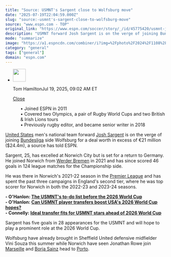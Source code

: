 ```yaml
---
title: "Source: USMNT's Sargent close to Wolfsburg move"
date: "2025-07-19T22:04:59.000Z"
slug: "source:-usmnt's-sargent-close-to-wolfsburg-move"
source: "www.espn.com - TOP"
original_link: "https://www.espn.com/soccer/story/_/id/45775420/usmnt-josh-sargent-close-wolfsburg-transfer-source"
description: "USMNT forward Josh Sargent is on the verge of joining Bundesliga side Wolfsburg for a deal worth in excess of €21 million, a source has told ESPN."
mode: "summarize"
image: "https://a1.espncdn.com/combiner/i?img=%2Fphoto%2F2024%2F1108%2Fr1412145_1296x729_16%2D9.jpg"
category: "general"
tags: ["general"]
domain: "espn.com"
---
```

<div id="readability-page-1" class="page"><div><div><ul><li><p><img src="https://a.espncdn.com/combiner/i?img=/photo/2019/0605/r552405_3_1296x1296_1-1.jpg&amp;h=80&amp;w=80&amp;scale=crop" alt="" width="40" height="40"></p><p>Tom Hamilton<span>Jul 19, 2025, 09:02 AM ET</span></p><div><p><a href="#">Close</a></p><ul>•&nbsp;Joined ESPN in 2011<br>
•&nbsp;Covered two Olympics, a pair of Rugby World Cups and two British &amp; Irish Lions tours<br>
•&nbsp;Previously rugby editor, and became senior writer in 2018</ul></div></li></ul></div><p><a data-clubhouse-guid="e6b65d49-258c-b730-b7db-df75c6b1f714" href="https://www.espn.com/soccer/team?id=660">United States</a> men's national team forward <a data-player-guid="209fdfb5-6eb2-3ccf-89b2-6173294ab71a" href="http://espn.com/soccer/player/_/id/256613/josh-sargent">Josh Sargent</a> is on the verge of joining <a data-league-guid="30244926-00c4-3f69-8946-f8421c97ff71" href="https://www.espn.com/soccer/league/_/name/GER.1">Bundesliga</a> side Wolfsburg for a deal worth in excess of €21 million ($24.4m), a source has told ESPN.</p><p>Sargent, 25, has excelled at Norwich City but is set for a return to Germany. He joined Norwich from <a data-clubhouse-guid="a3a831e5-335d-8b0d-f0c6-791c7cc37c1a" href="https://www.espn.com/soccer/team?id=137">Werder Bremen</a> in 2021 and has since scored 46 goals in 124 league matches for the Championship side.</p><p>He was there in Norwich's 2021-22 season in the <a data-league-guid="6949f3af-300c-35f1-beab-b95669eedd38" href="https://www.espn.com/soccer/league/_/name/ENG.1">Premier League</a> and has spent the past three campaigns in England's second tier, where he was top scorer for Norwich in both the 2022-23 and 2023-24 seasons.</p><p><strong>- O'Hanlon: <a href="https://www.espn.com/football/story/_/id/45765098/the-usmnt-do-list-2026-world-cup-ranked-urgency" target="_blank">The USMNT's to-do list before the 2026 World Cup</a></strong><br>
<strong>- O'Hanlon: <a href="https://www.espn.com/football/story/_/id/45620363/can-usmnt-player-transfers-boost-usa-2026-world-cup-hopes" target="_blank">Can USMNT player transfers boost USA's 2026 World Cup hopes?</a></strong><br>
<strong>- Connelly: <a href="https://www.espn.com/football/story/_/id/45748379/ideal-transfer-fits-usmnt-stars-2026-world-cup-reyna-busio-luna-agyemang" target="_blank">Ideal transfer fits for USMNT stars ahead of 2026 World Cup</a></strong></p><p>Sargent has five goals in 28 appearances for the USMNT and will hope to play a prominent role at the 2026 World Cup.</p><p>Wolfsburg have already brought in Sheffield United defensive midfielder Vini Souza this summer while Norwich have seen Jonathan Rowe join <a data-clubhouse-guid="0946f01d-a5f4-2c8e-c61d-bc162eac3f3a" href="https://www.espn.com/soccer/team?id=176">Marseille</a> and <a data-player-guid="aee887ed-a315-8a61-0d2a-90eaefa1556c" href="http://espn.com/soccer/player/_/id/292268/borja-sainz">Borja Sainz</a> head to <a data-clubhouse-guid="838e86e2-6645-c1b8-9fd2-46b6c1392876" href="https://www.espn.com/soccer/team?id=437">Porto</a>.</p>
</div></div>